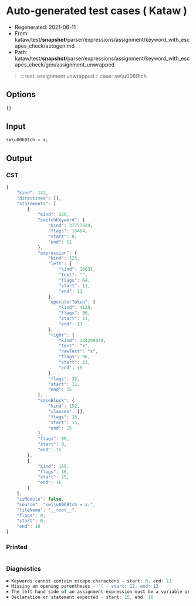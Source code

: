 # Auto-generated test cases ( Kataw )
- Regenerated: 2021-06-11
- From: kataw/test/__snapshot__/parser/expressions/assignment/keyword_with_escapes_check/autogen.md
- Path: kataw/test/__snapshot__/parser/expressions/assignment/keyword_with_escapes_check/gen/assignment_unwrapped
> :: test: assignment unwrapped
> :: case: sw\u0069tch
## Options

`````js
{}
`````
## Input

`````js
sw\u0069tch = x;
`````
## Output

### CST

```javascript
{
    "kind": 122,
    "directives": [],
    "statements": [
        {
            "kind": 160,
            "switchKeyword": {
                "kind": 37757024,
                "flags": 16464,
                "start": 0,
                "end": 11
            },
            "expression": {
                "kind": 125,
                "left": {
                    "kind": 16637,
                    "text": "",
                    "flags": 64,
                    "start": 11,
                    "end": 11
                },
                "operatorToken": {
                    "kind": 4125,
                    "flags": 96,
                    "start": 11,
                    "end": 13
                },
                "right": {
                    "kind": 134299649,
                    "text": "x",
                    "rawText": "x",
                    "flags": 96,
                    "start": 13,
                    "end": 15
                },
                "flags": 32,
                "start": 11,
                "end": 15
            },
            "caseBlock": {
                "kind": 152,
                "clauses": [],
                "flags": 16,
                "start": 15,
                "end": 15
            },
            "flags": 80,
            "start": 0,
            "end": 15
        },
        {
            "kind": 168,
            "flags": 16,
            "start": 15,
            "end": 16
        }
    ],
    "isModule": false,
    "source": "sw\\u0069tch = x;",
    "fileName": "__root__",
    "flags": 0,
    "start": 0,
    "end": 16
}
```

### Printed

```javascript

```

### Diagnostics

```javascript
✖ Keywords cannot contain escape characters - start: 0, end: 11
✖ Missing an opening parentheses - '( - start: 12, end: 13
✖ The left-hand side of an assignment expression must be a variable or a property access - start: 11, end: 13
✖ Declaration or statement expected - start: 15, end: 16

```

